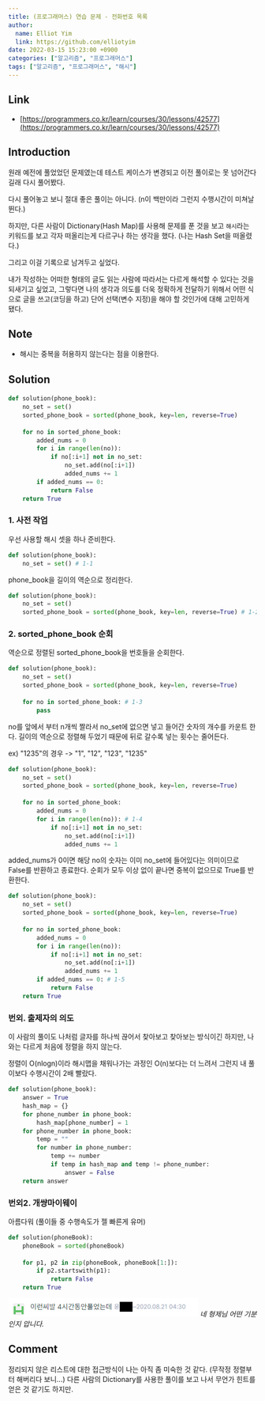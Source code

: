 ```yaml
---
title: (프로그래머스) 연습 문제 - 전화번호 목록
author:
  name: Elliot Yim
  link: https://github.com/elliotyim
date: 2022-03-15 15:23:00 +0900
categories: ["알고리즘", "프로그래머스"]
tags: ["알고리즘", "프로그래머스", "해시"]
---
```


## Link

- [https://programmers.co.kr/learn/courses/30/lessons/42577](https://programmers.co.kr/learn/courses/30/lessons/42577)

## Introduction

원래 예전에 풀었었던 문제였는데 테스트 케이스가 변경되고 이전 풀이로는 못 넘어간다길래 다시 풀어봤다.

다시 풀어놓고 보니 절대 좋은 풀이는 아니다. (n이 백만이라 그런지 수행시간이 미쳐날뛴다.)

하지만, 다른 사람이 Dictionary(Hash Map)를 사용해 문제를 푼 것을 보고 `해시`라는 키워드를 보고 각자 떠올리는게 다르구나 하는 생각을 했다. (나는 Hash Set을 떠올렸다.)

그리고 이걸 기록으로 남겨두고 싶었다.

내가 작성하는 어떠한 형태의 글도 읽는 사람에 따라서는 다르게 해석할 수 있다는 것을 되새기고 싶었고, 그렇다면 나의 생각과 의도를 더욱 정확하게 전달하기 위해서 어떤 식으로 글을 쓰고(코딩을 하고) 단어 선택(변수 지정)을 해야 할 것인가에 대해 고민하게 됐다.

## Note

- 해시는 중복을 허용하지 않는다는 점을 이용한다.

## Solution

```python
def solution(phone_book):
    no_set = set()
    sorted_phone_book = sorted(phone_book, key=len, reverse=True)

    for no in sorted_phone_book:
        added_nums = 0
        for i in range(len(no)):
            if no[:i+1] not in no_set:
                no_set.add(no[:i+1])
                added_nums += 1
        if added_nums == 0:
            return False
    return True
```

### 1. 사전 작업

우선 사용할 해시 셋을 하나 준비한다.

```python
def solution(phone_book):
    no_set = set() # 1-1
```

phone_book을 길이의 역순으로 정리한다.

```python
def solution(phone_book):
    no_set = set()
    sorted_phone_book = sorted(phone_book, key=len, reverse=True) # 1-2
```

### 2. sorted_phone_book 순회

역순으로 정렬된 sorted_phone_book을 번호들을 순회한다.

```python
def solution(phone_book):
    no_set = set()
    sorted_phone_book = sorted(phone_book, key=len, reverse=True)

    for no in sorted_phone_book: # 1-3
        pass
```

no를 앞에서 부터 n개씩 짤라서 no_set에 없으면 넣고 들어간 숫자의 개수를 카운트 한다. 길이의 역순으로 정렬해 두었기 때문에 뒤로 갈수록 넣는 횟수는 줄어든다.

ex) "1235"의 경우 -> "1", "12", "123", "1235"

```python
def solution(phone_book):
    no_set = set()
    sorted_phone_book = sorted(phone_book, key=len, reverse=True)

    for no in sorted_phone_book:
        added_nums = 0
        for i in range(len(no)): # 1-4
            if no[:i+1] not in no_set:
                no_set.add(no[:i+1])
                added_nums += 1
```

added_nums가 0이면 해당 no의 숫자는 이미 no_set에 들어있다는 의미이므로 False를 반환하고 종료한다. 순회가 모두 이상 없이 끝나면 중복이 없으므로 True를 반환한다.

```python
def solution(phone_book):
    no_set = set()
    sorted_phone_book = sorted(phone_book, key=len, reverse=True)

    for no in sorted_phone_book:
        added_nums = 0
        for i in range(len(no)):
            if no[:i+1] not in no_set:
                no_set.add(no[:i+1])
                added_nums += 1
        if added_nums == 0: # 1-5
            return False
    return True
```

### 번외. 출제자의 의도

이 사람의 풀이도 나처럼 글자를 하나씩 끊어서 찾아보고 찾아보는 방식이긴 하지만, 나와는 다르게 처음에 정렬을 하지 않는다.

정렬이 O(nlogn)이라 해시맵을 채워나가는 과정인 O(n)보다는 더 느려서 그런지 내 풀이보다 수행시간이 2배 빨랐다.

```python
def solution(phone_book):
    answer = True
    hash_map = {}
    for phone_number in phone_book:
        hash_map[phone_number] = 1
    for phone_number in phone_book:
        temp = ""
        for number in phone_number:
            temp += number
            if temp in hash_map and temp != phone_number:
                answer = False
    return answer
```

### 번외2. 개썅마이웨이

아름다워 (풀이들 중 수행속도가 젤 빠른게 유머)

```python
def solution(phoneBook):
    phoneBook = sorted(phoneBook)

    for p1, p2 in zip(phoneBook, phoneBook[1:]):
        if p2.startswith(p1):
            return False
    return True
```

![life sucks](/assets/img/algorithm/programmers/practice/phone-book/life_sucks.png)
_네 형제님 어떤 기분인지 압니다._

## Comment

정리되지 않은 리스트에 대한 접근방식이 나는 아직 좀 미숙한 것 같다. (무작정 정렬부터 해버리다 보니...) 다른 사람의 Dictionary를 사용한 풀이를 보고 나서 무언가 힌트를 얻은 것 같기도 하지만.
